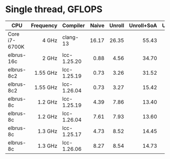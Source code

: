 # Single thread, GFLOPS

| CPU                | Frequency | Compiler           |    Naive |   Unroll | Unroll+SoA | Unroll+SoA+split |
|--------------------|----------:|--------------------|---------:|---------:|-----------:|-----------------:|
| Core i7-6700K      |     4 GHz | clang-13           |    16.17 |    26.35 |      55.43 |            58.88 |
| elbrus-16c         |     2 GHz | lcc-1.25.20        |     0.88 |     4.56 |      34.70 |            44.68 |
| elbrus-8c2         |  1.55 GHz | lcc-1.25.19        |     0.73 |     3.26 |      31.52 |            33.39 |
| elbrus-8c2         |  1.55 GHz | lcc-1.26.04        |     0.73 |     3.27 |      15.42 |            34.20 |
| elbrus-8c          |   1.2 GHz | lcc-1.25.19        |     4.39 |     7.86 |      13.40 |            13.47 |
| elbrus-8c          |   1.2 GHz | lcc-1.26.04        |     7.61 |     7.93 |      13.60 |            13.83 |
| elbrus-8c          |   1.3 GHz | lcc-1.25.17        |     4.73 |     8.52 |      14.45 |            14.48 |
| elbrus-8c          |   1.3 GHz | lcc-1.26.06        |     8.27 |     8.54 |      14.73 |            15.03 |
